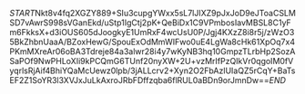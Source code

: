 $START$Nkt8v4fq2XGZY889+SIu3cupgYWxx5sL7lJIXZ9pJxJoD9eJToaCSLMSD7vAwrS998sVGanEkd/uStp1IgCtj2pK+QeBiDx1C9VPmbosIavMBSL8C1yFm6FkksX+d3iOUS605dJoogkyE1UmRxF4wcUsU0P/Jgj4KXzZ8i8r5j/zWzO35BkZhbnUaaA/BZoxHewG/SpouExOdMmWIFwo0uE4LgWa8cHk61XpOq7x4PKmMXreAr06oBA3Tdreje84a3alwr28i4y7wKyNB3hq10GmpzTLrbHp2SozASaPOf9NwPHLoXIi9kPCQmG6TUnf20nyXW+2U+vzMrIfPzQIkVr0qgoIM0fVyqrlsRjAif4BhiYQaMcUewz0lpb/3jALLcrv2+Xyn2O2FbAzlUIaQZ5rCqY+BaTsEF2Z1SoYR3l3XVJxJuLkAxroJRbFDffzqba6flRUL0aBDn9orJmnDw==$END$